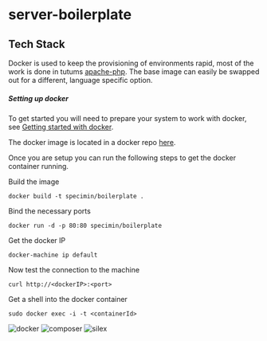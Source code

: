 # server-boilerplate

## Tech Stack
Docker is used to keep the provisioning of environments rapid, most of the work is done in tutums [apache-php](https://hub.docker.com/r/tutum/apache-php/). The base image can easily be swapped out for a different, language specific option.

##### Setting up docker

To get started you will need to prepare your system to work with docker, see [Getting started with docker](https://docs.docker.com/mac/).

The docker image is located in a docker repo [here](https://hub.docker.com/r/specimin/boilerplate/).

Once you are setup you can run the following steps to get the docker container running.

Build the image

    docker build -t specimin/boilerplate .


Bind the necessary ports

    docker run -d -p 80:80 specimin/boilerplate

Get the docker IP

    docker-machine ip default

Now test the connection to the machine

    curl http://<dockerIP>:<port>

Get a shell into the docker container

    sudo docker exec -i -t <containerId>

![docker](https://docs.docker.com/dist/assets/images/logo.png)
![composer](https://getcomposer.org/img/logo-composer-transparent5.png)
![silex](https://bolt.cm/thumbs/606x400r/2014-12/featureimg_silexsymfony.png)
